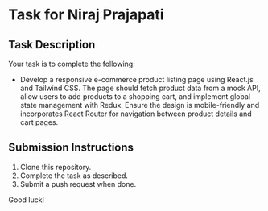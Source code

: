 # Task for Niraj Prajapati

## Task Description
Your task is to complete the following:
- Develop a responsive e-commerce product listing page using React.js and Tailwind CSS. The page should fetch product data from a mock API, allow users to add products to a shopping cart, and implement global state management with Redux. Ensure the design is mobile-friendly and incorporates React Router for navigation between product details and cart pages.

## Submission Instructions
1. Clone this repository.
2. Complete the task as described.
3. Submit a push request when done.

Good luck!
